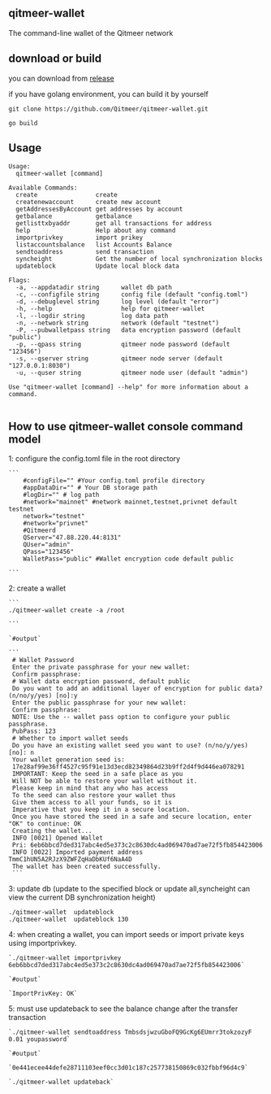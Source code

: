## qitmeer-wallet
The command-line wallet of the Qitmeer network


## download or build

you can download from [release](https://github.com/Qitmeer/qitmeer-wallet/releases)

if you have golang environment, you can build it by yourself

```
git clone https://github.com/Qitmeer/qitmeer-wallet.git

go build

```

## Usage

```
Usage:
  qitmeer-wallet [command]

Available Commands:
  create                create
  createnewaccount      create new account
  getAddressesByAccount get addresses by account
  getbalance            getbalance
  getlisttxbyaddr       get all transactions for address
  help                  Help about any command
  importprivkey         import prikey
  listaccountsbalance   list Accounts Balance
  sendtoaddress         send transaction
  syncheight            Get the number of local synchronization blocks
  updateblock           Update local block data

Flags:
  -a, --appdatadir string      wallet db path
  -c, --configfile string      config file (default "config.toml")
  -d, --debuglevel string      log level (default "error")
  -h, --help                   help for qitmeer-wallet
  -l, --logdir string          log data path
  -n, --network string         network (default "testnet")
  -P, --pubwalletpass string   data encryption password (default "public")
  -p, --qpass string           qitmeer node password (default "123456")
  -s, --qserver string         qitmeer node server (default "127.0.0.1:8030")
  -u, --quser string           qitmeer node user (default "admin")

Use "qitmeer-wallet [command] --help" for more information about a command.


```

## How to use qitmeer-wallet console command model

1:  configure the config.toml file in the root directory

    ```
        #configFile="" #Your config.toml profile directory
        #appDataDir="" # Your DB storage path
        #logDir="" # log path
        #network="mainnet" #network mainnet,testnet,privnet default testnet
        network="testnet"
        #network="privnet"
        #Qitmeerd
        QServer="47.88.220.44:8131"
        QUser="admin"
        QPass="123456"
        WalletPass="public" #Wallet encryption code default public
    
    ```

2:  create a wallet

    ```
    ./qitmeer-wallet create -a /root
    
    ```
    
    `#output`
    
    ```
     # Wallet Password
     Enter the private passphrase for your new wallet:
     Confirm passphrase:
     # Wallet data encryption password, default public
     Do you want to add an additional layer of encryption for public data? (n/no/y/yes) [no]:y
     Enter the public passphrase for your new wallet:
     Confirm passphrase:
     NOTE: Use the -- wallet pass option to configure your public passphrase.
     PubPass: 123
     # Whether to import wallet seeds
     Do you have an existing wallet seed you want to use? (n/no/y/yes) [no]: n
     Your wallet generation seed is:
     17e28af99e36ff4527c95f91e13d3ecd82349864d23b9ff2d4f9d446ea078291
     IMPORTANT: Keep the seed in a safe place as you
     Will NOT be able to restore your wallet without it.
     Please keep in mind that any who has access
     To the seed can also restore your wallet thus
     Give them access to all your funds, so it is
     Imperative that you keep it in a secure location.
     Once you have stored the seed in a safe and secure location, enter "OK" to continue: OK
     Creating the wallet...
     INFO [0021] Opened Wallet
     Pri: 6eb6bbcd7ded317abc4ed5e373c2c8630dc4ad069470ad7ae72f5fb854423006
     INFO [0022] Imported payment address TmmC1hUN5A2RJzX9ZWFZqHaDbKUf6NaA4D
     The wallet has been created successfully.
     ```

3:  update db (update to the specified block or update all,syncheight can view the current DB synchronization height)
    
    ./qitmeer-wallet  updateblock
    ./qitmeer-wallet  updateblock 130 
    
    
    
4:  when creating a wallet, you can import seeds or import private keys using importprivkey.

    `./qitmeer-wallet importprivkey 6eb6bbcd7ded317abc4ed5e373c2c8630dc4ad069470ad7ae72f5fb854423006` 
    
    `#output`
    
    `ImportPrivKey: OK`

    
5:  must use updateback to see the balance change after the transfer transaction

    `./qitmeer-wallet sendtoaddress TmbsdsjwzuGboFQ9GcKg6EUmrr3tokzozyF 0.01 youpassword`
    
    `#output`
    
    `0e441ecee44defe28711103eef0cc3d01c187c257738150869c032fbbf96d4c9`

    `./qitmeer-wallet updateback`
